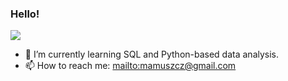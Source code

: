 ### Hello! 
![](https://komarev.com/ghpvc/?username=MartynaMu)

- 🌱 I’m currently learning SQL and Python-based data analysis.
- 📫 How to reach me: <mailto:mamuszcz@gmail.com>

